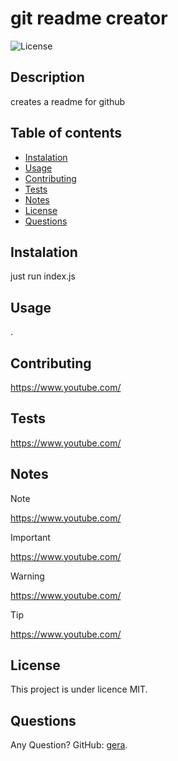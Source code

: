 
# git readme creator

![License](https://badgen.net/badge/license/MIT/blue)

## Description
creates a readme for github

## Table of contents
- [Instalation](#instalation)
- [Usage](#usage)
- [Contributing](#contributing)
- [Tests](#tests)
- [Notes](#notes)
- [License](#licence)
- [Questions](#Questions)

## Instalation
just run index.js

## Usage
.

## Contributing
https://www.youtube.com/

## Tests
https://www.youtube.com/

## Notes

> [!NOTE]
> https://www.youtube.com/

> [!IMPORTANT]
> https://www.youtube.com/

> [!WARNING]
> https://www.youtube.com/

> [!TIP]
> https://www.youtube.com/

## License

This project is under licence MIT.

## Questions

Any Question? GitHub: [gera](https://github.com/gera).
  